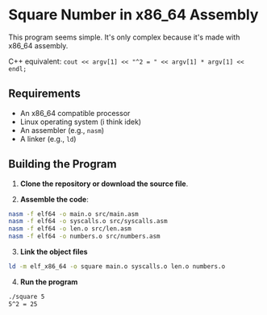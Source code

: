 # Square Number in x86_64 Assembly

This program seems simple.
It's only complex because it's made with x86_64 assembly.

C++ equivalent: `cout << argv[1] << "^2 = " << argv[1] * argv[1] << endl;`

## Requirements

- An x86_64 compatible processor
- Linux operating system (i think idek)
- An assembler (e.g., `nasm`)
- A linker (e.g., `ld`)

## Building the Program

1. **Clone the repository or download the source file**.

2. **Assemble the code**:

```bash
nasm -f elf64 -o main.o src/main.asm
nasm -f elf64 -o syscalls.o src/syscalls.asm
nasm -f elf64 -o len.o src/len.asm
nasm -f elf64 -o numbers.o src/numbers.asm
```

3. **Link the object files**

```bash
ld -m elf_x86_64 -o square main.o syscalls.o len.o numbers.o
```

4. **Run the program**

```bash
./square 5
5^2 = 25
```

